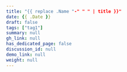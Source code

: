 ```yaml
---
title: "{{ replace .Name "-" " " | title }}"
date: {{ .Date }}
draft: false
tags: ["tag1"]
summary: null
gh_link: null
has_dedicated_page: false
discussion_id: null
demo_link: null
weight: null
---
```


